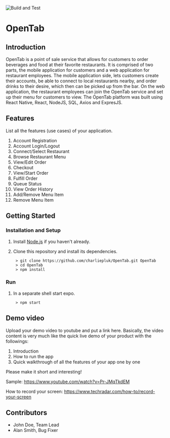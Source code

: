 ![Build and Test](https://github.com/drphamwit/SE-SampleGithubRepo/workflows/Build%20and%20Test/badge.svg)

# OpenTab

## Introduction

OpenTab is a point of sale service that allows for customers to order beverages and food at their favorite restaurants. It is comprised of two parts, the mobile application for customers and a web application for restaurant employees. The mobile application side, lets customers create their accounts, be able to connect to local restaurants nearby, and order drinks to their desire, which then can be picked up from the bar. On the web application, the restaurant employees can join the OpenTab service and set up their menu for customers to view. The OpenTab platform was built using React Native, React, NodeJS, SQL, Axios and ExpresJS. 

## Features
List all the features (use cases) of your application.
1. Account Registration
2. Account Login/Logout
3. Connect/Select Restaurant
4. Browse Restaurant Menu
5. View/Edit Order
6. Checkout
7. View/Start Order
8. Fulfill Order
9. Queue Status
10. View Order History
11. Add/Remove Menu Item
12. Remove Menu Item

## Getting Started
### Installation and Setup
1. Install [Node.js](https://nodejs.org/) if you haven't already.
2. Clone this repository and install its dependencies.
		
		> git clone https://github.com/charliepluk/OpenTab.git OpenTab
		> cd OpenTab
		> npm install
    
### Run
1. In a separate shell start expo.

		> npm start

## Demo video

Upload your demo video to youtube and put a link here. Basically, the video content is very much like the quick live demo of your product with the followings:
1. Introduction
2. How to run the app
3. Quick walkthrough of all the features of your app one by one

Please make it short and interesting!

Sample: https://www.youtube.com/watch?v=Pr-JMqTkdEM

How to record your screen: https://www.techradar.com/how-to/record-your-screen

## Contributors

* John Doe, Team Lead
* Alan Smith, Bug Fixer

